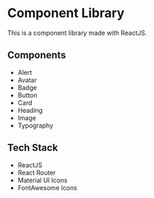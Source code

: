 # Component Library

This is a component library made with ReactJS.

## Components

* Alert
* Avatar
* Badge
* Button
* Card
* Heading
* Image
* Typography

## Tech Stack

* ReactJS
* React Router
* Material UI Icons
* FontAwesome Icons
